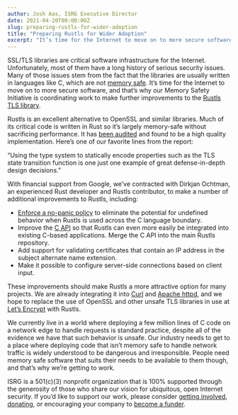 ```yaml
---
author: Josh Aas, ISRG Executive Director
date: 2021-04-20T00:00:00Z
slug: preparing-rustls-for-wider-adoption
title: "Preparing Rustls for Wider Adoption"
excerpt: "It’s time for the Internet to move on to more secure software, and that’s why our Memory Safety Initiative is coordinating work to make further improvements to the Rustls TLS library."
---
```


SSL/TLS libraries are critical software infrastructure for the Internet. Unfortunately, most of them have a long history of serious security issues. Many of those issues stem from the fact that the libraries are usually written in languages like C, which are not [memory safe](https://www.abetterinternet.org/docs/memory-safety/). It’s time for the Internet to move on to more secure software, and that’s why our Memory Safety Initiative is coordinating work to make further improvements to the [Rustls TLS library](https://github.com/ctz/rustls).

Rustls is an excellent alternative to OpenSSL and similar libraries. Much of its critical code is written in Rust so it’s largely memory-safe without sacrificing performance. It has [been audited](https://github.com/ctz/rustls/blob/main/audit/TLS-01-report.pdf) and found to be a high quality implementation. Here’s one of our favorite lines from the report:

“Using the type system to statically encode properties such as the TLS state transition function is one just one example of great defense-in-depth design decisions.”

With financial support from Google, we’ve contracted with Dirkjan Ochtman, an experienced Rust developer and Rustls contributor, to make a number of additional improvements to Rustls, including:

- [Enforce a no-panic policy](https://github.com/ctz/rustls/issues/447) to eliminate the potential for undefined behavior when Rustls is used across the C language boundary.
- Improve the [C API](https://github.com/rustls/rustls-ffi) so that Rustls can even more easily be integrated into existing C-based applications. Merge the C API into the main Rustls repository.
- Add support for validating certificates that contain an IP address in the subject alternate name extension.
- Make it possible to configure server-side connections based on client input.

These improvements should make Rustls a more attractive option for many projects. We are already integrating it into [Curl](https://www.abetterinternet.org/post/memory-safe-curl/) and [Apache httpd](https://www.abetterinternet.org/post/memory-safe-tls-apache/), and we hope to replace the use of OpenSSL and other unsafe TLS libraries in use at [Let’s Encrypt](https://letsencrypt.org/) with Rustls.

We currently live in a world where deploying a few million lines of C code on a network edge to handle requests is standard practice, despite all of the evidence we have that such behavior is unsafe. Our industry needs to get to a place where deploying code that isn’t memory safe to handle network traffic is widely understood to be dangerous and irresponsible. People need memory safe software that suits their needs to be available to them though, and that’s why we’re getting to work.

ISRG is a 501\(c\)(3) nonprofit organization that is 100% supported through the generosity of those who share our vision for ubiquitous, open Internet security. If you’d like to support our work, please consider [getting involved](https://www.abetterinternet.org/getinvolved/), [donating](https://www.abetterinternet.org/donate/), or encouraging your company to [become a funder](/become-a-funder/).
